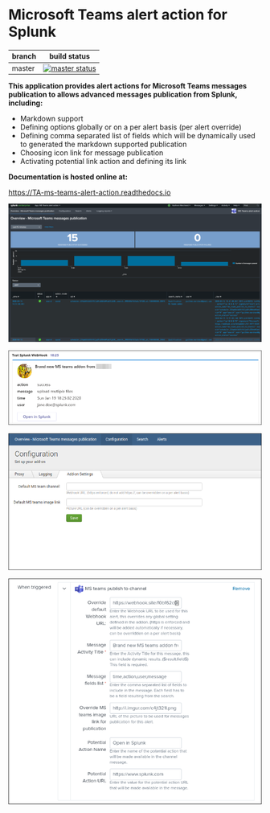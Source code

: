 # Microsoft Teams alert action for Splunk

| branch | build status |
| ---    | ---          |
| master | [![master status](https://circleci.com/gh/guilhemmarchand/TA-ms-teams-alert-action/tree/master.svg?style=svg)](https://circleci.com/gh/guilhemmarchand/TA-ms-teams-alert-action/tree/master)

**This application provides alert actions for Microsoft Teams messages publication to allows advanced messages publication from Splunk, including:**

- Markdown support
- Defining options globally or on a per alert basis (per alert override)
- Defining comma separated list of fields which will be dynamically used to generated the markdown supported publication
- Choosing icon link for message publication
- Activating potential link action and defining its link

**Documentation is hosted online at:**

https://TA-ms-teams-alert-action.readthedocs.io

![screenshot](./docs/img/overview.png)

![screenshot1](./TA-ms-teams-alert-action/appserver/static/screenshot1.png)

![screenshot2](./TA-ms-teams-alert-action/appserver/static/screenshot2.png)

![screenshot3](./TA-ms-teams-alert-action/appserver/static/screenshot3.png)
